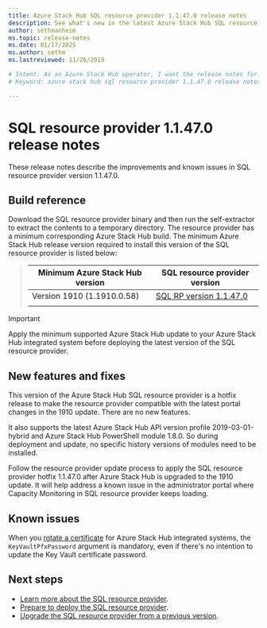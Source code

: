 ```yaml
---
title: Azure Stack Hub SQL resource provider 1.1.47.0 release notes 
description: See what's new in the latest Azure Stack Hub SQL resource provider update, including new features, fixes, and known issues.
author: sethmanheim
ms.topic: release-notes
ms.date: 01/17/2025
ms.author: sethm
ms.lastreviewed: 11/26/2019

# Intent: As an Azure Stack Hub operator, I want the release notes for the SQL resource provider 1.1.47.0 update so I can see what's new.
# Keyword: azure stack hub sql resource provider 1.1.47.0 release notes

---
```


# SQL resource provider 1.1.47.0 release notes

These release notes describe the improvements and known issues in SQL resource provider version 1.1.47.0.

## Build reference

Download the SQL resource provider binary and then run the self-extractor to extract the contents to a temporary directory. The resource provider has a minimum corresponding Azure Stack Hub build. The minimum Azure Stack Hub release version required to install this version of the SQL resource provider is listed below:

> |Minimum Azure Stack Hub version|SQL resource provider version|
> |-----|-----|
> |Version 1910 (1.1910.0.58)|[SQL RP version 1.1.47.0](https://aka.ms/azurestacksqlrp11470)|  
> |     |     |

> [!IMPORTANT]
> Apply the minimum supported Azure Stack Hub update to your Azure Stack Hub integrated system before deploying the latest version of the SQL resource provider.

## New features and fixes

This version of the Azure Stack Hub SQL resource provider is a hotfix release to make the resource provider compatible with the latest portal changes in the 1910 update. There are no new features.

It also supports the latest Azure Stack Hub API version profile 2019-03-01-hybrid and Azure Stack Hub PowerShell module 1.8.0. So during deployment and update, no specific history versions of modules need to be installed.

Follow the resource provider update process to apply the SQL resource provider hotfix 1.1.47.0 after Azure Stack Hub is upgraded to the 1910 update. It will help address a known issue in the administrator portal where Capacity Monitoring in SQL resource provider keeps loading.

## Known issues

When you [rotate a certificate](azure-stack-mysql-resource-provider-maintain.md#secrets-rotation) for Azure Stack Hub integrated systems, the `KeyVaultPfxPassword` argument is mandatory, even if there's no intention to update the Key Vault certificate password.

## Next steps

- [Learn more about the SQL resource provider](azure-stack-sql-resource-provider.md).
- [Prepare to deploy the SQL resource provider](azure-stack-sql-resource-provider-deploy.md#prerequisites).
- [Upgrade the SQL resource provider from a previous version](azure-stack-sql-resource-provider-update.md).
